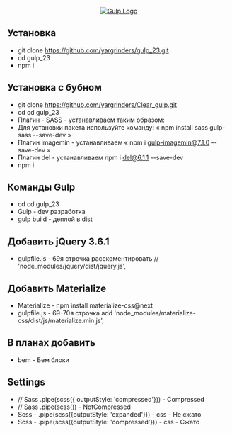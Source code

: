 <p align="center"><a href="https://gulpjs.com/" target="_blank"><img src="https://raw.githubusercontent.com/dperrymorrow/gulp-task-generator/master/gulp_generator_logo.png" alt="Gulp Logo"></a></p>

## Установка 

- git clone https://github.com/yargrinders/gulp_23.git
- cd gulp_23 
- npm i

## Установка c бубном 

- git clone https://github.com/yargrinders/Clear_gulp.git
- cd cd gulp_23 
- Плагин - SASS - устанавливаем таким образом: 
- Для установки пакета используйте команду: « npm install sass gulp-sass --save-dev »
- Плагин imagemin - устанавливаем « npm i gulp-imagemin@7.1.0 --save-dev »
- Плагин del - устанавливаем npm i del@6.1.1 --save-dev
- npm i


## Команды Gulp 

- cd cd gulp_23
- Gulp - dev разработка
- gulp build - деплой в dist

## Добавить jQuery 3.6.1

- gulpfile.js - 69я строчка расскоментировать // 'node_modules/jquery/dist/jquery.js',

## Добавить Materialize

- Materialize - npm install materialize-css@next
- gulpfile.js - 69-70я строчка add 'node_modules/materialize-css/dist/js/materialize.min.js',

## В планах добавить 

- bem - Бем блоки 

## Settings 

- // Sass .pipe(scss({ outputStyle: 'compressed'})) - Compressed
- // Sass .pipe(scss()) - NotCompressed
- Scss - .pipe(scss({outputStyle: 'expanded'})) - css - Не сжато
- Scss - .pipe(scss({outputStyle: 'compressed'})) - css - Сжато